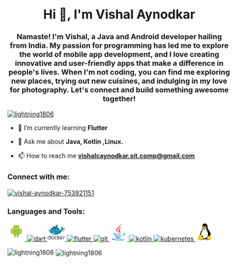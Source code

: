 <h1 align="center">Hi 👋, I'm Vishal Aynodkar</h1>
<h3 align="center">Namaste! I'm Vishal, a Java and Android developer hailing from India. My passion for programming has led me to explore the world of mobile app development, and I love creating innovative and user-friendly apps that make a difference in people's lives. When I'm not coding, you can find me exploring new places, trying out new cuisines, and indulging in my love for photography. Let's connect and build something awesome together!</h3>

<p align="left"> <a href="https://github.com/ryo-ma/github-profile-trophy"><img src="https://github-profile-trophy.vercel.app/?username=lightning1806" alt="lightning1806" /></a> </p>

- 🌱 I’m currently learning **Flutter**

- 💬 Ask me about **Java, Kotlin ,Linux.**

- 📫 How to reach me **vishalcaynodkar.sit.comp@gmail.com**

<h3 align="left">Connect with me:</h3>
<p align="left">
<a href="https://linkedin.com/in/vishal-aynodkar-753921151" target="blank"><img align="center" src="https://raw.githubusercontent.com/rahuldkjain/github-profile-readme-generator/master/src/images/icons/Social/linked-in-alt.svg" alt="vishal-aynodkar-753921151" height="30" width="40" /></a>
</p>

<h3 align="left">Languages and Tools:</h3>
<p align="left"> <a href="https://developer.android.com" target="_blank" rel="noreferrer"> <img src="https://raw.githubusercontent.com/devicons/devicon/master/icons/android/android-original-wordmark.svg" alt="android" width="40" height="40"/> </a> <a href="https://dart.dev" target="_blank" rel="noreferrer"> <img src="https://www.vectorlogo.zone/logos/dartlang/dartlang-icon.svg" alt="dart" width="40" height="40"/> </a> <a href="https://www.docker.com/" target="_blank" rel="noreferrer"> <img src="https://raw.githubusercontent.com/devicons/devicon/master/icons/docker/docker-original-wordmark.svg" alt="docker" width="40" height="40"/> </a> <a href="https://flutter.dev" target="_blank" rel="noreferrer"> <img src="https://www.vectorlogo.zone/logos/flutterio/flutterio-icon.svg" alt="flutter" width="40" height="40"/> </a> <a href="https://git-scm.com/" target="_blank" rel="noreferrer"> <img src="https://www.vectorlogo.zone/logos/git-scm/git-scm-icon.svg" alt="git" width="40" height="40"/> </a> <a href="https://www.java.com" target="_blank" rel="noreferrer"> <img src="https://raw.githubusercontent.com/devicons/devicon/master/icons/java/java-original.svg" alt="java" width="40" height="40"/> </a> <a href="https://kotlinlang.org" target="_blank" rel="noreferrer"> <img src="https://www.vectorlogo.zone/logos/kotlinlang/kotlinlang-icon.svg" alt="kotlin" width="40" height="40"/> </a> <a href="https://kubernetes.io" target="_blank" rel="noreferrer"> <img src="https://www.vectorlogo.zone/logos/kubernetes/kubernetes-icon.svg" alt="kubernetes" width="40" height="40"/> </a> <a href="https://www.linux.org/" target="_blank" rel="noreferrer"> <img src="https://raw.githubusercontent.com/devicons/devicon/master/icons/linux/linux-original.svg" alt="linux" width="40" height="40"/> </a> </p>

<p><img align="left" src="https://github-readme-stats.vercel.app/api/top-langs?username=lightning1806&show_icons=true&locale=en&layout=compact" alt="lightning1806" /></p>

<p>&nbsp;<img align="center" src="https://github-readme-stats.vercel.app/api?username=lightning1806&show_icons=true&locale=en" alt="lightning1806" /></p>
